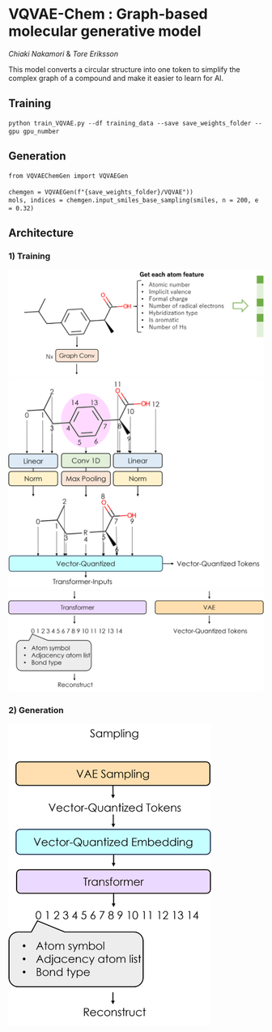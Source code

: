 # VQVAE-Chem : Graph-based molecular generative model

*Chiaki Nakamori* & *Tore Eriksson*

This model converts a circular structure into one token to simplify the complex graph of a compound and make it easier to learn for AI. 

## Training
```
python train_VQVAE.py --df training_data --save save_weights_folder --gpu gpu_number  
```

## Generation
```
from VQVAEChemGen import VQVAEGen

chemgen = VQVAEGen(f"{save_weights_folder}/VQVAE"))
mols, indices = chemgen.input_smiles_base_sampling(smiles, n = 200, e = 0.32)
```

## Architecture
### 1) Training
<img src="VQVAE_Image/GraphConv.png" width=800>
<img src="VQVAE_Image/Vector-Quantized.png" width=720>
<img src="VQVAE_Image/Reconstruct.png" width=800>

### 2) Generation
<img src="VQVAE_Image/Sampling.png" width=400>
